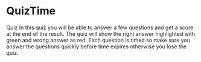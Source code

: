 # QuizTime
Quiz
In this quiz you will be able to answer a few questions and get a score at the end of the result.
The quiz will show the right answer highlighted with green and wrong answer as red.
Each question is timed so make sure you answer the questions quickly before time expires otherwise you lose the quiz.
